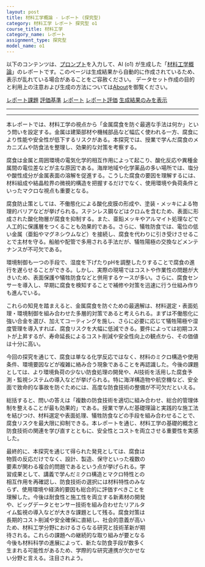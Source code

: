 ```yaml
---
layout: post
title: 材料工学概論 - レポート (探究型)
category: 材料工学 レポート 探究型 o1
course_title: 材料工学
category_name: レポート
assignment_type: 探究型
model_name: o1
---
```


以下のコンテンツは、[プロンプト](https://github.com/takedatoshiyuki/synthetic_assignments/tree/main/generated/材料工学/o1/prompt_レポート-探究型.md)を入力して、AI (o1) が生成した「[材料工学概論](/contents/材料工学/)」のレポートです。このページは生成結果から自動的に作成されているため、表示が乱れている場合があることをご容赦ください。
データセット作成の目的と利用上の注意および生成の方法については[About](/About)を御覧ください。

[レポート課題](../レポート課題-探究型)
[評価基準](../評価基準-探究型)
[レポート](../レポート-探究型)
[レポート評価](../レポート評価-探究型)
[生成結果のみを表示](https://github.com/takedatoshiyuki/synthetic_assignments/tree/main/generated/材料工学/o1/レポート-探究型.md)
  

***
***
  
本レポートでは、材料工学の視点から「金属腐食を防ぐ最適な手法は何か」という問いを設定する。金属は建築部材や機械部品など幅広く使われる一方、腐食により性能や安全性が低下するリスクがある。本探究では、授業で学んだ腐食のメカニズムや防食法を整理し、効果的な対策を考察する。

腐食は金属と周囲環境の電気化学的相互作用によって起こり、酸化反応や異種金属間の電位差などが主な原因である。海岸地域や化学薬品の多い場所では、塩分や酸性成分が金属表面の溶解を促進する。こうした腐食の要因を理解するには、材料組成や結晶粒界の微視的構造を把握するだけでなく、使用環境や負荷条件といったマクロな視点も重要となる。

腐食防止策としては、不働態化による酸化皮膜の形成や、塗装・メッキによる物理的バリアなどが挙げられる。ステンレス鋼などはクロムを含むため、表面に形成された酸化物層が腐食を抑制する。また、亜鉛メッキやアルマイト処理などで人工的に保護層をつくることも効果的である。さらに、犠牲防食では、電位の低い金属（亜鉛やマグネシウムなど）を接続し、腐食を代わりに引き受けさせることで主材を守る。船舶や配管で多用される手法だが、犠牲陽極の交換などメンテナンスが不可欠である。

環境制御も一つの手段で、湿度を下げたりpHを調整したりすることで腐食の進行を遅らせることができる。しかし、実際の現場ではコストや作業性の問題が大きいため、表面保護や犠牲防食などと併用するケースが多い。さらに、腐食センサーを導入し、早期に腐食を検知することで補修や対策を迅速に行う仕組み作りも進んでいる。

これらの知見を踏まえると、金属腐食を防ぐための最適解は、材料選定・表面処理・環境制御を組み合わせた多層的対策であると考えられる。まずは不働態化に強い合金を選び、加えてコーティングを施し、さらに必要に応じて犠牲陽極や湿度管理を導入すれば、腐食リスクを大幅に低減できる。要件によっては初期コストが上昇するが、寿命延長によるコスト削減や安全性向上の観点から、その価値は十分に高い。

今回の探究を通じて、腐食は単なる化学反応ではなく、材料のミクロ構造や使用条件、環境要因などが複雑に絡み合う現象であることを再認識した。今後の課題としては、より環境負荷の少ない防食処理の開発や、AI技術を活用した腐食予測・監視システムの導入などが挙げられる。特に海洋構造物や航空機など、安全面で致命的な事故を防ぐためには、高度な防食技術の整備が不可欠だといえる。

総括すると、問いの答えは「複数の防食技術を適切に組み合わせ、総合的管理体制を整えることが最も効果的」である。授業で学んだ基礎理論と実践的な施工法を結びつけ、材料選定や表面処理、犠牲防食などの手段を組み合わせることで、腐食リスクを最大限に抑制できる。本レポートを通じ、材料工学の基礎的概念と防食技術の関連を学び直すとともに、安全性とコストを両立させる重要性を実感した。

最終的に、本探究を通じて得られた発見としては、腐食は  
物質の反応だけでなく、設計、製造、保守といった複数の  
要素が関わる複合的問題であるという点が挙げられる。学  
習成果として、講義で学んだミクロ構造とマクロ特性との  
相互作用を再確認し、防食技術の選択には材料特性のみな  
らず、使用環境や経済的要因も総合的に評価すべきことを  
理解した。今後は耐食性と施工性を両立する新素材の開発  
や、ビッグデータとセンサー技術を組み合わせたリアルタ  
イム監視の導入などが大きな課題として残る。腐食対策は  
長期的コスト削減や安全確保に直結し、社会的意義が高い  
ため、材料工学分野におけるさらなる研究と技術革新が期  
待される。これらの課題への継続的な取り組みが要となる  
今後も材料科学の進展によって、新たな防食手段が数多く  
生まれる可能性があるため、学際的な研究連携が欠かせな  
い分野と言える。注目されよう。
